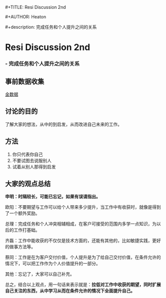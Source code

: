  #+TITLE: Resi Discussion 2nd
 
 #+AUTHOR: Heaton

 #+description: 完成任务和个人提升之间的关系

# Resi Discussion 2nd

### - 完成任务和个人提升之间的关系

## 事前数据收集

[金数据](https://www.jinshuju.net/f/SMlE1R/results)

## 讨论的目的

了解大家的想法，从中的到启发，从而改进自己未来的工作。

## 方法

1. 你只代表你自己
2. 不要试图去说服别人
3. 试着从别人那得到启发

## 大家的观点总结

**申明：时隔较长，可能已忘记，如果有误请指出。**

欧阳：不要期望与工作可以给个人带来多少提升，当工作中有收获时，就像是得到了一个额外奖励。

总理：完成任务和个人冲突相辅相成，在客户可接受的范围内多学一点知识，为以后的工作打基础。

齐磊：工作中能收获的不仅仅是技术方面的，还能有其他的，比如敏捷实践，更好的做事方法等。

蔡同：工作是在为客户交付价值，个人提升是为了给自己交付价值，在条件允许的情况下，可以把工作作为个人价值提升的一部分。

其他：忘记了，大家可以自己补充。

总之，结合以上观点，用一句话来表示就是：**拉低对工作中收获的期望，同时扩展自己关注的东西，从中学习从而在条件允许的情况下全面提升自己。**

